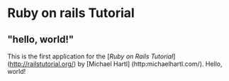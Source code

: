 # Ruby on rails Tutorial

## "hello, world!"

This is the first application for the 
[*Ruby on Rails Tutorial*] (http://railstutorial.org/)
by [Michael Hartl] (http:michaelhartl.com/). Hello, world!